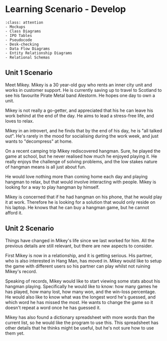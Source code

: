 # Learning Scenario - Develop

```{admonition} Tools used to complete the Develop phase:
:class: attention
- Mockups
- Class Diagrams
- IPO Tables
- Pseudocode
- Desk-checking
- Data Flow Diagrams
- Entity Relationship Diagrams
- Relational Schemas
```

## Unit 1 Scenario
Meet Mikey. Mikey is a 30 year-old guy who rents an inner city unit and works in customer support. He is currently saving up to travel to Scotland to see his favourite Pirate Metal band Alestorm. He hopes one day to own a unit.

Mikey is not really a go-getter, and appreciated that his he can leave his work behind at the end of the day. He aims to lead a stress-free life, and loves to relax.

Mikey in an introvert, and he finds that by the end of his day, he is "all talked out". He's rarely in the mood for socialising during the work week, and just wants to "decompress" at home. 

On a recent camping trip Mikey rediscovered hangman. Sure, he played the game at school, but he never realised how much he enjoyed playing it. He really enjoys the challenge of solving problems, and the low stakes nature of hangman means is all just about fun. 

He would love nothing more than coming home each day and playing hangman to relax, but that would involve interacting with people. Mikey is looking for a way to play hangman by himself.

Mikey is concerned that if he had hangman on his phone, that he would play it at work. Therefore he is looking for a solution that would only reside on his laptop. He knows that he can buy a hangman game, but he cannot afford it.

## Unit 2 Scenario
Things have changed in Mikey's life since we last worked for him. All the previous details are still relevant, but there are new aspects to consider.

First Mikey is now in a relationship, and it is getting serious. His partner, who is also interested in Hang Man, has moved in. Mikey would like to setup the game with different users so his partner can play whilst not ruining Mikey's record.

Speaking of records, Mikey would like to start viewing some stats about his hangman playing. Specifically he would like to know: how many games he has played, how many lost, how many won, and the win-loss percentage. He would also like to know what was the longest word he's guessed, and which word he has missed the most. He wants to change the game so it doesn't repeat a word once he has guessed it.

Mikey has also found a dictionary spreadsheet with more words than the current list, so he would like the program to use this. This spreadsheet has other details that he thinks might be useful, but he's not sure how to use them yet.